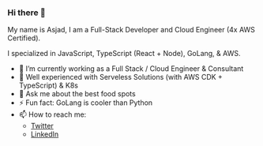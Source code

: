 ### Hi there 👋

My name is Asjad, I am a Full-Stack Developer and Cloud Engineer (4x AWS Certified).

I specialized in JavaScript, TypeScript (React + Node), GoLang, & AWS.

- 🔭 I’m currently working as a Full Stack / Cloud Engineer & Consultant
- 🌱 Well experienced with Serveless Solutions (with AWS CDK + TypeScript) & K8s 
- 💬 Ask me about the best food spots
- ⚡ Fun fact: GoLang is cooler than Python
- 📫 How to reach me:
  - [Twitter](https://twitter.com/asjadjawed)
  - [LinkedIn](https://www.linkedin.com/in/asjadjawed/)

<!--
**asjadjawed/asjadjawed** is a ✨ _special_ ✨ repository because its `README.md` (this file) appears on your GitHub profile.

Here are some ideas to get you started:

- 🔭 I’m currently working on ...
- 🌱 I’m currently learning ...
- 👯 I’m looking to collaborate on ...
- 🤔 I’m looking for help with ...
- 💬 Ask me about ...
- 📫 How to reach me: ...
- 😄 Pronouns: ...
- ⚡ Fun fact: ...
-->
